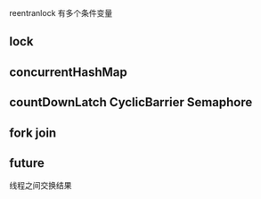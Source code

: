 reentranlock 有多个条件变量

## 

## lock 

## concurrentHashMap



## countDownLatch CyclicBarrier Semaphore

## fork join


## future
线程之间交换结果